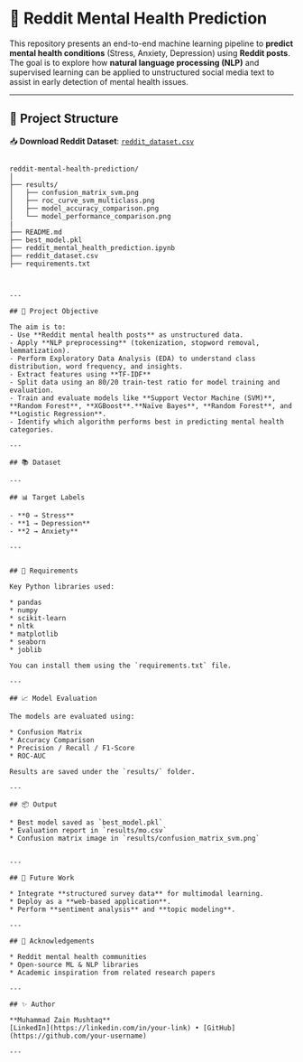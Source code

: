 
# 🧠 Reddit Mental Health Prediction

This repository presents an end-to-end machine learning pipeline to **predict mental health conditions** (Stress, Anxiety, Depression) using **Reddit posts**. The goal is to explore how **natural language processing (NLP)** and supervised learning can be applied to unstructured social media text to assist in early detection of mental health issues.

---

## 📁 Project Structure
📥 **Download Reddit Dataset**: [`reddit_dataset.csv`](./reddit_dataset.csv)
```

reddit-mental-health-prediction/
│
├── results/
│   ├── confusion_matrix_svm.png
│   ├── roc_curve_svm_multiclass.png
│   ├── model_accuracy_comparison.png
│   └── model_performance_comparison.png
|
├── README.md
├── best_model.pkl
├── reddit_mental_health_prediction.ipynb
├── reddit_dataset.csv
├── requirements.txt



---

## 🎯 Project Objective

The aim is to:
- Use **Reddit mental health posts** as unstructured data.
- Apply **NLP preprocessing** (tokenization, stopword removal, lemmatization).
- Perform Exploratory Data Analysis (EDA) to understand class distribution, word frequency, and insights.
- Extract features using **TF-IDF**
- Split data using an 80/20 train-test ratio for model training and evaluation.
- Train and evaluate models like **Support Vector Machine (SVM)**, **Random Forest**, **XGBoost**.**Naïve Bayes**, **Random Forest**, and **Logistic Regression**.
- Identify which algorithm performs best in predicting mental health categories.

---

## 📚 Dataset

---

## 📊 Target Labels

- **0 → Stress**
- **1 → Depression**
- **2 → Anxiety**

---


## 📌 Requirements

Key Python libraries used:

* pandas
* numpy
* scikit-learn
* nltk
* matplotlib
* seaborn
* joblib

You can install them using the `requirements.txt` file.

---

## 📈 Model Evaluation

The models are evaluated using:

* Confusion Matrix
* Accuracy Comparison
* Precision / Recall / F1-Score
* ROC-AUC

Results are saved under the `results/` folder.

---

## 📦 Output

* Best model saved as `best_model.pkl`
* Evaluation report in `results/mo.csv`
* Confusion matrix image in `results/confusion_matrix_svm.png`


---

## 🚀 Future Work

* Integrate **structured survey data** for multimodal learning.
* Deploy as a **web-based application**.
* Perform **sentiment analysis** and **topic modeling**.

---

## 🙌 Acknowledgements

* Reddit mental health communities
* Open-source ML & NLP libraries
* Academic inspiration from related research papers

---

## ✨ Author

**Muhammad Zain Mushtaq**
[LinkedIn](https://linkedin.com/in/your-link) • [GitHub](https://github.com/your-username)

---

